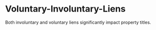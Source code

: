 # Voluntary-Involuntary-Liens
Both involuntary and voluntary liens significantly impact property titles.
